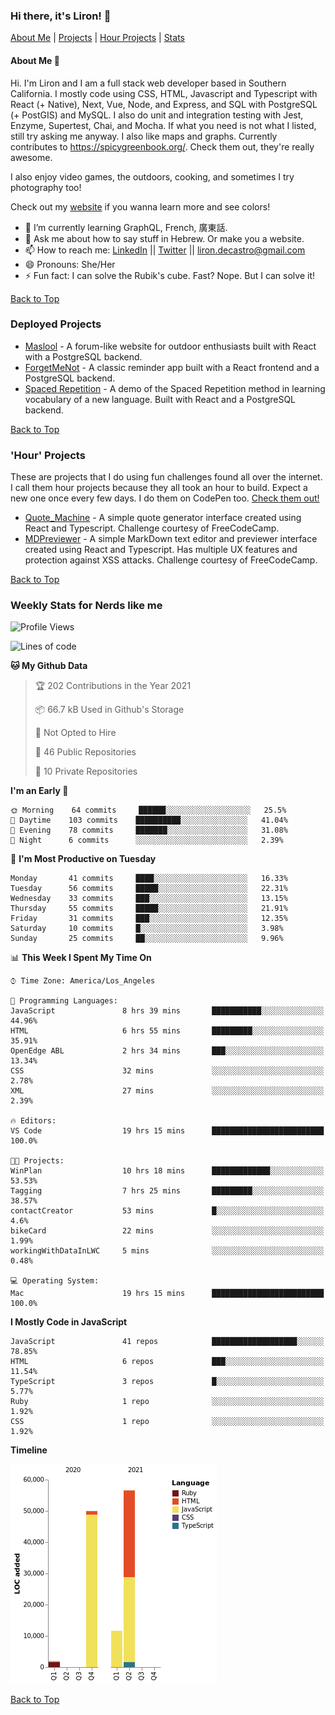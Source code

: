 ### Hi there, it's Liron! 👋
[About Me](#about) | [Projects](#projects) | [Hour Projects](#hourlies) | [Stats](#stats)

#### About Me 👧 <a name="about"></a>

Hi. I'm Liron and I am a full stack web developer based in Southern California. I mostly code using CSS, HTML, Javascript and Typescript with React (+ Native), Next, Vue, Node, and Express, and SQL with PostgreSQL (+ PostGIS) and MySQL. I also do unit and integration testing with Jest, Enzyme, Supertest, Chai, and Mocha. If what you need is not what I listed, still try asking me anyway. I also like maps and graphs. Currently contributes to https://spicygreenbook.org/. Check them out, they're really awesome.

I also enjoy video games, the outdoors, cooking, and sometimes I try photography too!

Check out my [website](https://www.lirondc.com) if you wanna learn more and see colors! 


- 🌱 I’m currently learning GraphQL, French, 廣東話.
- 💬 Ask me about how to say stuff in Hebrew. Or make you a website.
- 📫 How to reach me: [LinkedIn](https://www.linkedin.com/in/liron-de-castro/) || [Twitter](https://twitter.com/lirondecastro) || [liron.decastro@gmail.com](mailto:liron.decastro@gmail.com) 
- 😄 Pronouns: She/Her
- ⚡ Fun fact: I can solve the Rubik's cube. Fast? Nope. But I can solve it! 

[Back to Top](#about)

### Deployed Projects <a name="projects"></a>

- [Maslool](https://maslool.lirondc.com) - A forum-like website for outdoor enthusiasts built with React with a PostgreSQL backend. 
- [ForgetMeNot](https://forgetmenot.lirondc.com) - A classic reminder app built with a React frontend and a PostgreSQL backend.
- [Spaced Repetition](https://spacedrep.lirondc.com) - A demo of the Spaced Repetition method in learning vocabulary of a new language. Built with React and a PostgreSQL backend.

[Back to Top](#about)

### 'Hour' Projects <a name="hourlies"></a>
These are projects that I do using fun challenges found all over the internet. I call them hour projects because they all took an hour to build. Expect a new one once every few days. I do them on CodePen too. [Check them out!](https://codepen.io/lirondco)

- [Quote_Machine](https://quote-machine.lirondc.com/) - A simple quote generator interface created using React and Typescript. Challenge courtesy of FreeCodeCamp.
- [MDPreviewer](https://mdpreviewer.lirondc.com/) - A simple MarkDown text editor and previewer interface created using React and Typescript. Has multiple UX features and protection against XSS attacks. Challenge courtesy of FreeCodeCamp.

[Back to Top](#about)

### Weekly Stats for Nerds like me <a name="stats"></a>

<!--START_SECTION:waka-->
![Profile Views](http://img.shields.io/badge/Profile%20Views-37-blue)

![Lines of code](https://img.shields.io/badge/From%20Hello%20World%20I%27ve%20Written-119999%20lines%20of%20code-blue)

**🐱 My Github Data** 

> 🏆 202 Contributions in the Year 2021
 > 
> 📦 66.7 kB Used in Github's Storage 
 > 
> 🚫 Not Opted to Hire
 > 
> 📜 46 Public Repositories 
 > 
> 🔑 10 Private Repositories  
 > 
**I'm an Early 🐤** 

```text
🌞 Morning    64 commits     ██████░░░░░░░░░░░░░░░░░░░   25.5% 
🌆 Daytime    103 commits    ██████████░░░░░░░░░░░░░░░   41.04% 
🌃 Evening    78 commits     ███████░░░░░░░░░░░░░░░░░░   31.08% 
🌙 Night      6 commits      ░░░░░░░░░░░░░░░░░░░░░░░░░   2.39%

```
📅 **I'm Most Productive on Tuesday** 

```text
Monday       41 commits     ████░░░░░░░░░░░░░░░░░░░░░   16.33% 
Tuesday      56 commits     █████░░░░░░░░░░░░░░░░░░░░   22.31% 
Wednesday    33 commits     ███░░░░░░░░░░░░░░░░░░░░░░   13.15% 
Thursday     55 commits     █████░░░░░░░░░░░░░░░░░░░░   21.91% 
Friday       31 commits     ███░░░░░░░░░░░░░░░░░░░░░░   12.35% 
Saturday     10 commits     █░░░░░░░░░░░░░░░░░░░░░░░░   3.98% 
Sunday       25 commits     ██░░░░░░░░░░░░░░░░░░░░░░░   9.96%

```


📊 **This Week I Spent My Time On** 

```text
⌚︎ Time Zone: America/Los_Angeles

💬 Programming Languages: 
JavaScript               8 hrs 39 mins       ███████████░░░░░░░░░░░░░░   44.96% 
HTML                     6 hrs 55 mins       █████████░░░░░░░░░░░░░░░░   35.91% 
OpenEdge ABL             2 hrs 34 mins       ███░░░░░░░░░░░░░░░░░░░░░░   13.34% 
CSS                      32 mins             ░░░░░░░░░░░░░░░░░░░░░░░░░   2.78% 
XML                      27 mins             ░░░░░░░░░░░░░░░░░░░░░░░░░   2.39%

🔥 Editors: 
VS Code                  19 hrs 15 mins      █████████████████████████   100.0%

🐱‍💻 Projects: 
WinPlan                  10 hrs 18 mins      █████████████░░░░░░░░░░░░   53.53% 
Tagging                  7 hrs 25 mins       █████████░░░░░░░░░░░░░░░░   38.57% 
contactCreator           53 mins             █░░░░░░░░░░░░░░░░░░░░░░░░   4.6% 
bikeCard                 22 mins             ░░░░░░░░░░░░░░░░░░░░░░░░░   1.99% 
workingWithDataInLWC     5 mins              ░░░░░░░░░░░░░░░░░░░░░░░░░   0.48%

💻 Operating System: 
Mac                      19 hrs 15 mins      █████████████████████████   100.0%

```

**I Mostly Code in JavaScript** 

```text
JavaScript               41 repos            ███████████████████░░░░░░   78.85% 
HTML                     6 repos             ███░░░░░░░░░░░░░░░░░░░░░░   11.54% 
TypeScript               3 repos             █░░░░░░░░░░░░░░░░░░░░░░░░   5.77% 
Ruby                     1 repo              ░░░░░░░░░░░░░░░░░░░░░░░░░   1.92% 
CSS                      1 repo              ░░░░░░░░░░░░░░░░░░░░░░░░░   1.92%

```


**Timeline**

![Chart not found](https://raw.githubusercontent.com/lirondco/lirondco/main/charts/bar_graph.png) 


<!--END_SECTION:waka-->

[Back to Top](#about)
